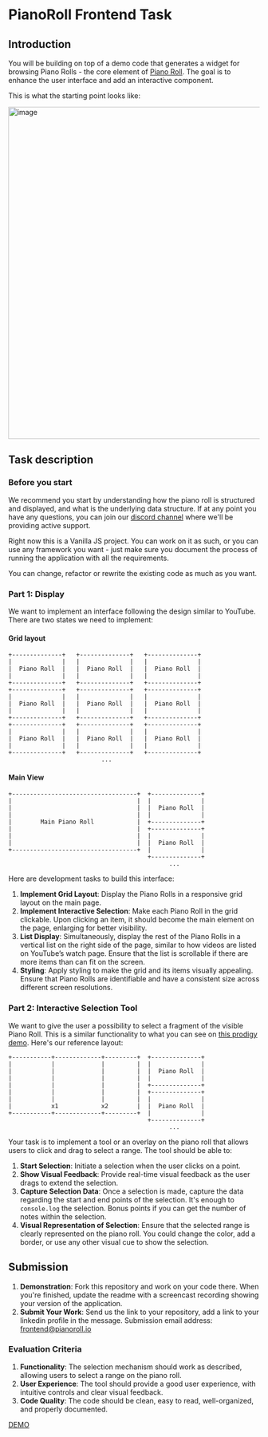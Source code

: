 # PianoRoll Frontend Task

## Introduction

You will be building on top of a demo code that generates a widget for browsing Piano Rolls - the core element of [Piano Roll](https://pianoroll.io).
The goal is to enhance the user interface and add an interactive component.

This is what the starting point looks like:

<img width="666" alt="image" src="https://github.com/Nospoko/pianoroll-frontend-challenge/assets/8056825/daf35d32-f4e5-4a00-bbe8-78ecec2f2011">

## Task description

### Before you start

We recommend you start by understanding how the piano roll is structured and displayed, and what is the underlying data structure. If at any point you have any questions, you can join our [discord channel](https://discord.gg/2RadyyxADa) where we'll be providing active support.

Right now this is a Vanilla JS project. You can work on it as such, or you can use any framework you want - just make sure you document the process of running the application with all the requirements.

You can change, refactor or rewrite the existing code as much as you want.

### Part 1: Display

We want to implement an interface following the design similar to YouTube. There are two states we need to implement:

#### Grid layout

```
+--------------+   +--------------+   +--------------+
|              |   |              |   |              |
|  Piano Roll  |   |  Piano Roll  |   |  Piano Roll  |
|              |   |              |   |              |
+--------------+   +--------------+   +--------------+
+--------------+   +--------------+   +--------------+
|              |   |              |   |              |
|  Piano Roll  |   |  Piano Roll  |   |  Piano Roll  |
|              |   |              |   |              |
+--------------+   +--------------+   +--------------+
+--------------+   +--------------+   +--------------+
|              |   |              |   |              |
|  Piano Roll  |   |  Piano Roll  |   |  Piano Roll  |
|              |   |              |   |              |
+--------------+   +--------------+   +--------------+
                          ...
```

#### Main View

```
+-----------------------------------+  +--------------+
|                                   |  |              |
|                                   |  |  Piano Roll  |
|                                   |  |              |
|        Main Piano Roll            |  +--------------+
|                                   |  +--------------+
|                                   |  |              |
|                                   |  |  Piano Roll  |
+-----------------------------------+  |              |
                                       +--------------+
                                             ...
```

Here are development tasks to build this interface:

1. **Implement Grid Layout**: Display the Piano Rolls in a responsive grid layout on the main page.
2. **Implement Interactive Selection**: Make each Piano Roll in the grid clickable. Upon clicking an item, it should become the main element on the page, enlarging for better visibility.
3. **List Display**: Simultaneously, display the rest of the Piano Rolls in a vertical list on the right side of the page, similar to how videos are listed on YouTube’s watch page. Ensure that the list is scrollable if there are more items than can fit on the screen.
4. **Styling**: Apply styling to make the grid and its items visually appealing. Ensure that Piano Rolls are identifiable and have a consistent size across different screen resolutions.

### Part 2: Interactive Selection Tool

We want to give the user a possibility to select a fragment of the visible Piano Roll. This is a similar functionality to what you can see on [this prodigy demo](https://demo.prodi.gy/?=null&view_id=audio_manual). Here's our reference layout:

```
+-----------+-------------+---------+  +--------------+
|           |             |         |  |              |
|           |             |         |  |  Piano Roll  |
|           |             |         |  |              |
|           |             |         |  +--------------+
|           |             |         |  +--------------+
|           |             |         |  |              |
|           x1            x2        |  |  Piano Roll  |
+-----------+-------------+---------+  |              |
                                       +--------------+
                                             ...
```

Your task is to implement a tool or an overlay on the piano roll that allows users to click and drag to select a range. The tool should be able to:

1. **Start Selection**: Initiate a selection when the user clicks on a point.
2. **Show Visual Feedback**: Provide real-time visual feedback as the user drags to extend the selection.
3. **Capture Selection Data**: Once a selection is made, capture the data regarding the start and end points of the selection. It's enough to `console.log` the selection. Bonus points if you can get the number of notes within the selection.
4. **Visual Representation of Selection**: Ensure that the selected range is clearly represented on the piano roll. You could change the color, add a border, or use any other visual cue to show the selection.

## Submission

1. **Demonstration**: Fork this repository and work on your code there. When you're finished, update the readme with a screencast recording showing your version of the application.
2. **Submit Your Work**: Send us the link to your repository, add a link to your linkedin profile in the message. Submission email address: frontend@pianoroll.io

### Evaluation Criteria

1. **Functionality**: The selection mechanism should work as described, allowing users to select a range on the piano roll.
2. **User Experience**: The tool should provide a good user experience, with intuitive controls and clear visual feedback.
3. **Code Quality**: The code should be clean, easy to read, well-organized, and properly documented.



[DEMO](https://6543d54ffcf5f215fb4a4180--clinquant-choux-2e8afb.netlify.app)
